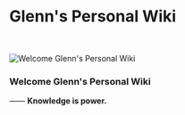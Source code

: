 # Glenn's Personal Wiki

<br>

![Welcome Glenn's Personal Wiki](assets/logo.png "Welcome Glenn's Personal Wiki！")

### Welcome Glenn's Personal Wiki
—— **Knowledge is power.**
